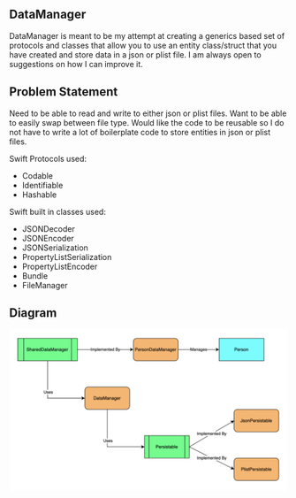 
## DataManager

DataManager is meant to be my attempt at creating a generics based set of protocols and classes that allow you to use an entity class/struct that you have created and store data in a json or plist file.  I am always open to suggestions on how I can improve it.

## Problem Statement

Need to be able to read and write to either json or plist files.  Want to be able to easily swap between file type.  Would like the code to be reusable so I do not have to write a lot of boilerplate code to store entities in json or plist files.

Swift Protocols used:
- Codable
- Identifiable
- Hashable
    
Swift built in classes used:
- JSONDecoder
- JSONEncoder
- JSONSerialization
- PropertyListSerialization
- PropertyListEncoder
- Bundle
- FileManager
 
## Diagram
    
<p align="center">
    <img src="diagram.png" alt="diagram" />
</p>
